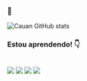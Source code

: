 ### 👊





![Cauan GitHub stats](https://github-readme-stats.vercel.app/api?username=cauancauan&show_icons=true&theme=onedark)

### Estou aprendendo! 👇

<div style="display: inline_block"><br/>
    <img align="center" alt"C#" src="https://img.shields.io/badge/C%23-239120?style=for-the-badge&logo=c-sharp&logoColor=white" />
    <img align="center" alt"HTML5" src="https://img.shields.io/badge/HTML5-E34F26?style=for-the-badge&logo=html5&logoColor=white" />
    <img align="center" alt"CSS3" src="https://img.shields.io/badge/CSS3-1572B6?style=for-the-badge&logo=css3&logoColor=white" />
    <img align="center" alt"JavaScript" src="https://img.shields.io/badge/JavaScript-F7DF1E?style=for-the-badge&logo=javascript&logoColor=black" />
</div><br/>


